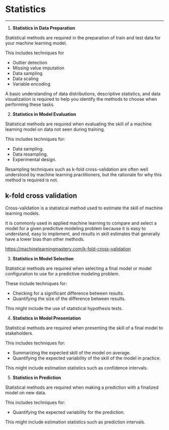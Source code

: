 # Statistics

---

1. **Statistics in Data Preparation**

Statistical methods are required in the preparation of train and test data for your machine learning model.

This includes techniques for

- Outlier detection
- Missing value imputation
- Data sampling
- Data scaling
- Variable encoding

A basic understanding of data distributions, descriptive statistics, and data visualization is required to help you identify the methods to choose when performing these tasks.

2. **Statistics in Model Evaluation**

Statistical methods are required when evaluating the skill of a machine learning model on data not seen during training.

This includes techniques for:

- Data sampling.
- Data resampling.
- Experimental design.

Resampling techniques such as k-fold cross-validation are often well understood by machine learning practitioners, but the rationale for why this method is required is not.

## k-fold cross validation

Cross-validation is a statistical method used to estimate the skill of machine learning models.

It is commonly used in applied machine learning to compare and select a model for a given predictive modeling problem because it is easy to understand, easy to implement, and results in skill estimates that generally have a lower bias than other methods.

<https://machinelearningmastery.com/k-fold-cross-validation>

3. **Statistics in Model Selection**

Statistical methods are required when selecting a final model or model configuration to use for a predictive modeling problem.

These include techniques for:

- Checking for a significant difference between results.
- Quantifying the size of the difference between results.

This might include the use of statistical hypothesis tests.

4. **Statistics in Model Presentation**

Statistical methods are required when presenting the skill of a final model to stakeholders.

This includes techniques for:

- Summarizing the expected skill of the model on average.
- Quantifying the expected variability of the skill of the model in practice.

This might include estimation statistics such as confidence intervals.

5. **Statistics in Prediction**

Statistical methods are required when making a prediction with a finalized model on new data.

This includes techniques for:

- Quantifying the expected variability for the prediction.

This might include estimation statistics such as prediction intervals.

